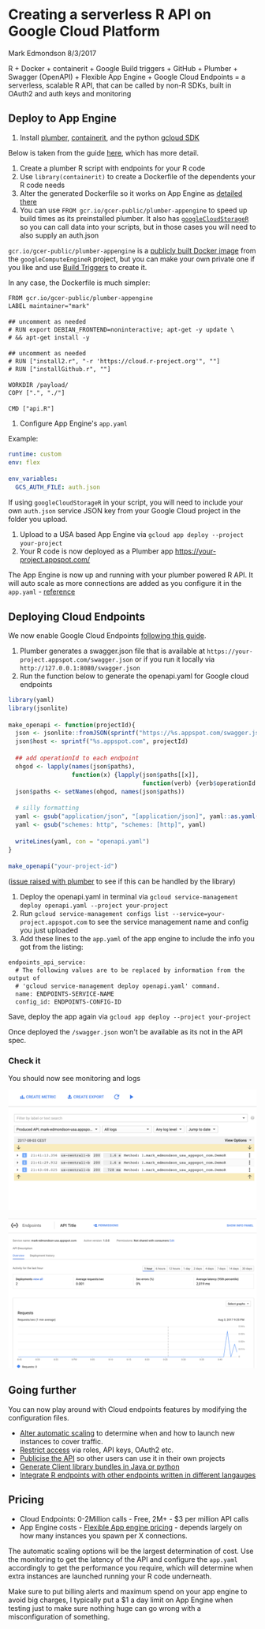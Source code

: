 Creating a serverless R API on Google Cloud Platform
================
Mark Edmondson
8/3/2017

R + Docker + containerit + Google Build triggers + GitHub + Plumber + Swagger (OpenAPI) + Flexible App Engine + Google Cloud Endpoints = a serverless, scalable R API, that can be called by non-R SDKs, built in OAuth2 and auth keys and monitoring

Deploy to App Engine
--------------------

1.  Install [plumber](https://www.rplumber.io/), [containerit](https://github.com/o2r-project/containerit), and the python [gcloud SDK](https://cloud.google.com/sdk/downloads)

Below is taken from the guide [here](demoDockerAppEngine/README.md), which has more detail.

1.  Create a plumber R script with endpoints for your R code
2.  Use `library(containerit)` to create a Dockerfile of the dependents your R code needs
3.  Alter the generated Dockerfile so it works on App Engine as [detailed there](demoDockerAppEngine/README.md)
4.  You can use `FROM gcr.io/gcer-public/plumber-appengine` to speed up build times as its preinstalled plumber. It also has [`googleCloudStorageR`](https://github.com/cloudyr/googleCloudStorageR) so you can call data into your scripts, but in those cases you will need to also supply an auth.json

`gcr.io/gcer-public/plumber-appengine` is a [publicly built Docker image](https://cloudyr.github.io/googleComputeEngineR/articles/docker.html#public-docker-images) from the `googleComputeEngineR` project, but you can make your own private one if you like and use [Build Triggers](https://cloud.google.com/container-builder/docs/how-to/build-triggers) to create it.

In any case, the Dockerfile is much simpler:

    FROM gcr.io/gcer-public/plumber-appengine
    LABEL maintainer="mark"

    ## uncomment as needed
    # RUN export DEBIAN_FRONTEND=noninteractive; apt-get -y update \
    # && apt-get install -y 
     
    ## uncomment as needed
    # RUN ["install2.r", "-r 'https://cloud.r-project.org'", ""]
    # RUN ["installGithub.r", ""]

    WORKDIR /payload/
    COPY [".", "./"]

    CMD ["api.R"]

1.  Configure App Engine's `app.yaml`

Example:

``` yaml
runtime: custom
env: flex

env_variables:
  GCS_AUTH_FILE: auth.json
```

If using `googleCloudStorageR` in your script, you will need to include your own `auth.json` service JSON key from your Google Cloud project in the folder you upload.

1.  Upload to a USA based App Engine via `gcloud app deploy --project your-project`
2.  Your R code is now deployed as a Plumber app <https://your-project.appspot.com/>

The App Engine is now up and running with your plumber powered R API. It will auto scale as more connections are added as you configure it in the `app.yaml` - [reference](https://cloud.google.com/appengine/docs/standard/python/config/appref)

Deploying Cloud Endpoints
-------------------------

We now enable Google Cloud Endpoints [following this guide](https://cloud.google.com/endpoints/docs/get-started-app-engine#deploy_configuration).

1.  Plumber generates a swagger.json file that is available at `https://your-project.appspot.com/swagger.json` or if you run it locally via `http://127.0.0.1:8080/swagger.json`
2.  Run the function below to generate the openapi.yaml for Google cloud endpoints

``` r
library(yaml)
library(jsonlite)

make_openapi <- function(projectId){
  json <- jsonlite::fromJSON(sprintf("https://%s.appspot.com/swagger.json", projectId))
  json$host <- sprintf("%s.appspot.com", projectId)
  
  ## add operationId to each endpoint
  ohgod <- lapply(names(json$paths), 
                  function(x) {lapply(json$paths[[x]], 
                                      function(verb) {verb$operationId <- basename(x);verb})})
  json$paths <- setNames(ohgod, names(json$paths))

  # silly formatting
  yaml <- gsub("application/json", "[application/json]", yaml::as.yaml(json))
  yaml <- gsub("schemes: http", "schemes: [http]", yaml)
  
  writeLines(yaml, con = "openapi.yaml")
}

make_openapi("your-project-id")
```

([issue raised with plumber](https://github.com/trestletech/plumber/issues/154) to see if this can be handled by the library)

1.  Deploy the openapi.yaml in terminal via `gcloud service-management deploy openapi.yaml --project your-project`
2.  Run `gcloud service-management configs list --service=your-project.appspot.com` to see the service management name and config you just uploaded
3.  Add these lines to the `app.yaml` of the app engine to include the info you got from the listing:

<!-- -->

    endpoints_api_service:
      # The following values are to be replaced by information from the output of
      # 'gcloud service-management deploy openapi.yaml' command.
      name: ENDPOINTS-SERVICE-NAME
      config_id: ENDPOINTS-CONFIG-ID

Save, deploy the app again via `gcloud app deploy --project your-project`

Once deployed the `/swagger.json` won't be available as its not in the API spec.

### Check it

You should now see monitoring and logs

![](pics/logs.png)

![](pics/monitoring.png)

Going further
-------------

You can now play around with Cloud endpoints features by modifying the configuration files.

-   [Alter automatic scaling](https://cloud.google.com/appengine/docs/flexible/nodejs/configuring-your-app-with-app-yaml#automatic_scaling) to determine when and how to launch new instances to cover traffic.
-   [Restrict access](https://cloud.google.com/endpoints/docs/api-access-overview) via roles, API keys, OAuth2 etc.
-   [Publicise the API](https://cloud.google.com/endpoints/docs/control-api-callers) so other users can use it in their own projects
-   [Generate Client library bundles in Java or python](https://cloud.google.com/endpoints/docs/frameworks/python/gen_clients)
-   [Integrate R endpoints with other endpoints written in different langauges](https://cloudplatform.googleblog.com/2016/06/creating-a-scalable-API-with-microservices.html)

Pricing
-------

-   Cloud Endpoints: 0-2Million calls - Free, 2M+ - $3 per million API calls
-   App Engine costs - [Flexible App engine pricing](https://cloud.google.com/appengine/pricing) - depends largely on how many instances you spawn per X connections.

The automatic scaling options will be the largest determination of cost. Use the monitoring to get the latency of the API and configure the `app.yaml` accordingly to get the performance you require, which will determine when extra instances are launched running your R code underneath.

Make sure to put billing alerts and maximum spend on your app engine to avoid big charges, I typically put a $1 a day limit on App Engine when testing just to make sure nothing huge can go wrong with a misconfiguration of something.
